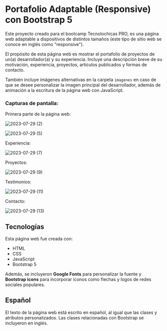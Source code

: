 # Portafolio Adaptable (Responsive) con Bootstrap 5

Este proyecto creado para el bootcamp Tecnolochicas PRO, es una página web adaptable a dispositivos de distintos tamaños (este tipo de sitio web se conoce en inglés como "responsive"). 

El propósito de esta página web es mostrar el portafolio de proyectos de un(a) desarrollador(a) y su experiencia. Incluye una descripción breve de su motivación, experiencia, proyectos, artículos publicados y formas de contacto. 

También incluye imágenes alternativas en la carpeta `imagenes` en caso de que se desee personalizar la imagen principal del desarrollador, además de animación a la escritura de la página web con JavaScript.

### Capturas de pantalla:

Primera parte de la página web:

![2023-07-29 (2)](https://github.com/LilianaRosales/PortafolioTCPRO/assets/140031178/412d98eb-d17b-4b78-b87b-bcb212cec5d1)

![2023-07-29 (5)](https://github.com/LilianaRosales/PortafolioTCPRO/assets/140031178/997d567f-434a-4738-9492-64f5342579d5)


Experiencia:

![2023-07-29 (7)](https://github.com/LilianaRosales/PortafolioTCPRO/assets/140031178/b922f783-4c03-450b-a64a-95edc877cacc)

Proyectos:

![2023-07-29 (9)](https://github.com/LilianaRosales/PortafolioTCPRO/assets/140031178/316137e2-ce2c-455d-9633-4810021532d6)


Testimonios:

![2023-07-29 (11)](https://github.com/LilianaRosales/PortafolioTCPRO/assets/140031178/31ba3056-ab65-43a2-a160-c289963071d1)


Contacto:

![2023-07-29 (13)](https://github.com/LilianaRosales/PortafolioTCPRO/assets/140031178/97c5e255-910a-4024-8154-31f76806b874)


## Tecnologías

Esta página web fue creada con:

* HTML
* CSS
* JavaScript 
* Bootstrap 5

Además, se incluyeron **Google Fonts** para personalizar la fuente y **Bootstrap icons** para incorporar íconos como flechas y logos de redes sociales populares. 

## Español

El texto de la página web está escrito en español, al igual que las clases y atributos personalizados. Las clases relacionadas con Bootstrap se incluyeron en inglés.




